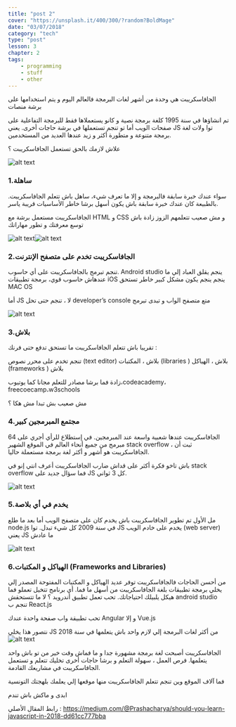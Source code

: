 ```yaml
---
title: "post 2"
cover: "https://unsplash.it/400/300/?random?BoldMage"
date: "03/07/2018"
category: "tech"
type: "post"
lesson: 3
chapter: 2
tags:
    - programming
    - stuff
    - other
---
```



الجافاسكريبت هي وحدة من أشهر لغات البرمجة فالعالم اليوم و يتم استخدامها على برشة منصات

تم انشاؤها في سنة 1995 كلغة برمجة نصية و كانو يستعملاها فقط للبرمجة التفاعلية على صفحات الويب أما تو تنجم تستعملها في برشة حاجات أخرى. يعني JS توا ولات لغة برمجة متنوعة و متطورة أكثر و زيد عندها العديد من المستخدمين. 

 علاش لازمك بالحق تستعمل الجافاسكريبت ؟  

![alt text](https://cdn-images-1.medium.com/max/1600/0*i3sP64Go9KVVIne-. "Javascript")


### 1.ساهلة  
سواء عندك خبرة سابقة فالبرمجة و إلا ما تعرف شيء، ساهل باش تتعلم الجافاسكريبت. بالطبيعة كان عندك خبرة سابقة باش يكون أسهل برشا خاطر الأساسيات قريبة ياسر.

الجافاسكريبت مستعمل برشة مع HTML و CSS و مش صعيب تتعلمهم الزوز زادة باش توسع معرفتك و تطور مهاراتك   

![alt text](https://cdn-images-1.medium.com/max/1200/1*TiIKHgOZpvLDmUuwMGQE9w.png "if-else")![alt text](https://cdn-images-1.medium.com/max/1200/1*VfYCCVGTyZT87BeiMxWFOw.png "while-for")

### 2.الجافاسكريبت تخدم على متصفح الإنترنت
تنجم تبرمج بالجافاسكريبت على أي حاسوب. Android studio ينجم يقلق العباد إلي ما عندهاش حاسوب قوي، برمجة تطبيقات iOS ينجم ينجم يكون مشكل كبير خاطر تستحق MAC OS


أما JS لا ، تنجم حتى تحل developer’s console متع متصفح الواب و تبدى تبرمج 

![alt text](https://cdn-images-1.medium.com/max/1600/1*a0utPC8sIzlXBiCM2Bppwg.png "chrome dev tools")

### 3.بلاش 
تقريبا باش تتعلم الجافاسكريبت ما تستحق تدفع حتى فرنك :

تنجم تخدم على محرر نصوص (text editor) بلاش ، المكتبات (libraries ) بلاش ، الهياكل (frameworks ) بلاش

زادة فما برشا مصادر للتعلم مجانا كما يوتيوب،codeacademy، freecoecamp،w3schools

مش صعيب بش تبدا مش هكا ؟ 

###  4.مجتمع المبرمجين كبير

الجافاسكريبت عندها شعبية واسعة عند المبرمجين. في إستطلاع للرأي أجري على 64 مبرمج من جميع أنحاء العالم في الموقع الشهير stack overflow ، ثبت أن الجافاسكريبت هو أشهر و أكثر لغة برمجة مستعملة حاليا.

باش تاخو فكرة أكثر على قداش ضارب الجافاسكريبت  أعرف انتي إنو في stack overflow فما سؤال جديد على JS كل 3 ثواني.

![alt text](https://cdn-images-1.medium.com/max/1600/1*EbS_F6FWrCWF3vucAv_XNA.png "Stack Overflow Survey Results")


### 5.يخدم في أي بلاصة

مل الأول تم تطوير الجافاسكريبت باش يخدم كان على متصفح الويب أما بعد ما طلع node.js في سنة 2009 كل شيء تبدل. توا JS يخدم على خادم الويب (web server)
يعني JS ما عادش 

![alt text](https://cdn-images-1.medium.com/max/1600/0*6Mv2NDFQbGEgnUb1.png "node.js")

### 6.الهياكل و المكتبات (Frameworks and Libraries)

من أحسن الحاجات فالجافاسكريبت توفر عديد الهياكل و المكتبات المفتوحة المصدر إلي يخلي برمجة تطبيقات بلغة الجافاسكريبت من أسهل ما فما.
أي برنامج تتخيل تعملو فما هيكل يلبيلك احتياجاتك. تحب تعمل تطبيق أندرويد ؟ لا ما تتستحقش android studio تنجم ب React.js  

تحب تطبيقة واب صفحة واحدة عندك Angular و إلا  Vue.js

نتصور هذا يخلي JS من أكثر لغات البرمجة إلي لازم واحد باش يتعلمها في سنة 2018  
![alt text](https://cdn-images-1.medium.com/max/1600/0*nuH3L25bitgn3HdW.jpg "Javascript frameworks")



الجافاسكريبت أصبحت لغة برمجة مشهورة جدا و ما فماش وقت خير من تو باش واحد يتعلمها. فرص العمل ، سهولة التعلم و برشا حاجات أخرى تخليك تتعلم و تستعمل الجافاسكريبت في مشاريعك القادمة.


فما آلاف الموقع وين تنجم تتعلم الجافاسكريبت منها موقعها إلي يعلمك بلهجتك التونسية

ابدى و ماكش باش تندم   


رابط المقال الأصلي : https://medium.com/@Prashacharya/should-you-learn-javascript-in-2018-dd61cc777bba